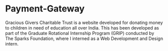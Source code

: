 # Payment-Gateway

Gracious Givers Charitable Trust is a website developed for donating money to children in need of education all over India. This has been developed as part of the Graduate Rotational Internship Program (GRIP) conducted by The Sparks Foundation, where I interned as a Web Development and Design intern.
